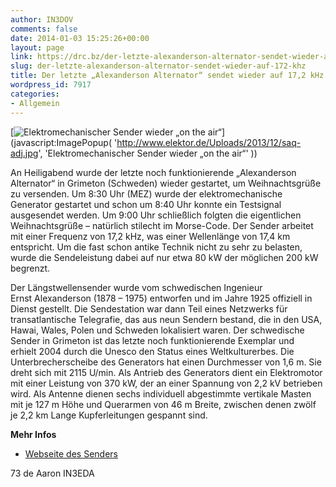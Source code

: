 ```yaml
---
author: IN3DOV
comments: false
date: 2014-01-03 15:25:26+00:00
layout: page
link: https://drc.bz/der-letzte-alexanderson-alternator-sendet-wieder-auf-172-khz/
slug: der-letzte-alexanderson-alternator-sendet-wieder-auf-172-khz
title: Der letzte „Alexanderson Alternator“ sendet wieder auf 17,2 kHz
wordpress_id: 7917
categories:
- Allgemein
---
```


[![Elektromechanischer Sender wieder „on the air“](http://www.elektor.de/Uploads/Cache/2013/12/131221160350.saq-adj.resized.200x0.jpg)](javascript:ImagePopup( 'http://www.elektor.de/Uploads/2013/12/saq-adj.jpg', 'Elektromechanischer Sender wieder „on the air“' ))


An Heiligabend wurde der letzte noch funktionierende „Alexanderson Alternator“ in Grimeton (Schweden) wieder gestartet, um Weihnachtsgrüße zu versenden. Um 8:30 Uhr (MEZ) wurde der elektromechanische Generator gestartet und schon um 8:40 Uhr konnte ein Testsignal ausgesendet werden. Um 9:00 Uhr schließlich folgten die eigentlichen Weihnachtsgrüße – natürlich stilecht im Morse-Code. Der Sender arbeitet mit einer Frequenz von 17,2 kHz, was einer Wellenlänge von 17,4 km entspricht. Um die fast schon antike Technik nicht zu sehr zu belasten, wurde die Sendeleistung dabei auf nur etwa 80 kW der möglichen 200 kW begrenzt.




Der Längstwellensender wurde vom schwedischen Ingenieur Ernst Alexanderson (1878 – 1975) entworfen und im Jahre 1925 offiziell in Dienst gestellt. Die Sendestation war dann Teil eines Netzwerks für transatlantische Telegrafie, das aus neun Sendern bestand, die in den USA, Hawai, Wales, Polen und Schweden lokalisiert waren. Der schwedische Sender in Grimeton ist das letzte noch funktionierende Exemplar und erhielt 2004 durch die Unesco den Status eines Weltkulturerbes. Die Unterbrecherscheibe des Generators hat einen Durchmesser von 1,6 m. Sie dreht sich mit 2115 U/min. Als Antrieb des Generators dient ein Elektromotor mit einer Leistung von 370 kW, der an einer Spannung von 2,2 kV betrieben wird. Als Antenne dienen sechs individuell abgestimmte vertikale Masten mit je 127 m Höhe und Querarmen von 46 m Breite, zwischen denen zwölf je 2,2 km Lange Kupferleitungen gespannt sind.


**Mehr Infos**



	
  * [Webseite des Senders](http://www.radiostationgrimeton.de/)


73 de Aaron IN3EDA
